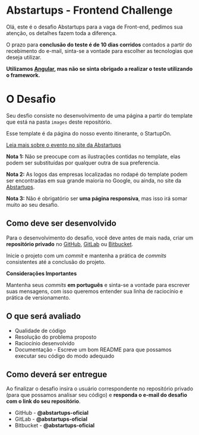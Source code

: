 # Abstartups - Frontend Challenge

Olá, este é o desafio Abstartups para a vaga de Front-end, pedimos sua atenção, os detalhes fazem toda a diferença.

O prazo para **conclusão do teste é de 10 dias corridos** contados a partir do recebimento do e-mail, sinta-se a vontade para escolher as tecnologias que deseja utilizar.

**Utilizamos [Angular](https://angular.io/), mas não se sinta obrigado a realizar o teste utilizando o framework.**

# O Desafio

Seu desfio consiste no desenvolvimento de uma página a partir do template que está na pasta `images` deste repositório.

Esse template é da página do nosso evento itinerante, o StartupOn.

[Leia mais sobre o evento no site da Abstartups](https://abstartups.com.br/startupon/)

**Nota 1:** Não se preocupe com as ilustrações contidas no template, elas podem ser substituídas por qualquer outra de sua preferencia.

**Nota 2:** As logos das empresas localizadas no rodapé do template podem ser encontradas em sua grande maioria no Google, ou ainda, no site da [Abstartups](https://abstartups.com.br).

**Nota 3:** Não é obrigatório ser **uma página responsiva**, mas isso irá somar muito ao seu desafio.

## Como deve ser desenvolvido

Para o desenvolvimento do desafio, você deve antes de mais nada, criar um **repositório privado** no [GitHub](https://github.com/), [GitLab](https://about.gitlab.com/) ou [Bitbucket](https://bitbucket.org/product/).

Inicie o projeto com um *commit* e mantenha a prática de *commits* consistentes até a conclusão do projeto.

**Considerações Importantes**

Mantenha seus *commits* **em português** e sinta-se a vontade para escrever suas mensagens, com isso queremos entender sua linha de raciocínio e prática de versionamento.

## O que será avaliado

 - Qualidade de código
 - Resolução do problema proposto
 - Raciocínio desenvolvido
 - Documentação - Escreve um bom README para que possamos executar seu código do modo adequado

## Como deverá ser entregue

Ao finalizar o desafio insira o usuário correspondente no repositório privado (para que possamos analisar seu código) e **responda o e-mail do desafio com o link do seu repositório**.

 - GitHub - **@abstartups-oficial**
 - GitLab - **@abstartups-oficial**
 - Bitbucket - **@abstartups-oficial**
